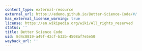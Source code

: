 ```yaml
---
content_type: external-resource
external_url: https://edeno.github.io/Better-Science-Code/#/
has_external_license_warning: true
license: https://en.wikipedia.org/wiki/All_rights_reserved
status: ''
title: Better Science Code
uid: 8d4c8819-a49f-42cf-b32b-4508af7e5e50
wayback_url: ''
---
```


